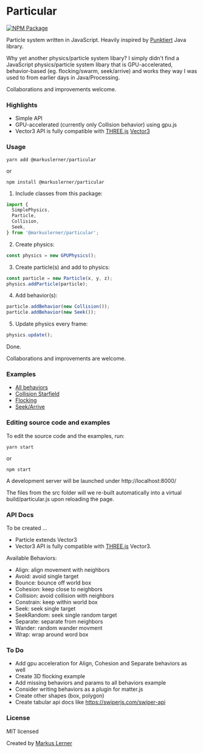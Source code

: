 # Particular

[![NPM Package](https://img.shields.io/npm/v/@markuslerner/particular.svg?style=flat)](https://www.npmjs.com/package/@markuslerner/particular)

Particle system written in JavaScript. Heavily inspired by [Punktiert](https://github.com/djrkohler/punktiert) Java library.

Why yet another physics/particle system libary? I simply didn't find a JavaScript physics/particle system libary that is GPU-accelerated, behavior-based (eg. flocking/swarm, seek/arrive) and works they way I was used to from earlier days in Java/Processing.

Collaborations and improvements welcome.

### Highlights

- Simple API
- GPU-accelerated (currently only Collision behavior) using gpu.js
- Vector3 API is fully compatible with [THREE.js](https://github.com/mrdoob/three.js/) [Vector3](https://threejs.org/docs/#api/en/math/Vector3)

### Usage

```console
yarn add @markuslerner/particular
```

or

```console
npm install @markuslerner/particular
```

1. Include classes from this package:

```js
import {
  SimplePhysics,
  Particle,
  Collision,
  Seek,
} from '@markuslerner/particular';
```

2. Create physics:

```js
const physics = new GPUPhysics();
```

3. Create particle(s) and add to physics:

```js
const particle = new Particle(x, y, z);
physics.addParticle(particle);
```

4. Add behavior(s):

```js
particle.addBehavior(new Collision());
particle.addBehavior(new Seek());
```

5. Update physics every frame:

```js
physics.update();
```

Done.

Collaborations and improvements are welcome.

### Examples

- [All behaviors](https://dev.markuslerner.com/particular/examples/all-behaviors.html)
- [Collision Starfield](https://dev.markuslerner.com/particular/examples/collision-starfield.html)
- [Flocking](https://dev.markuslerner.com/particular/examples/flocking.html)
- [Seek/Arrive](https://dev.markuslerner.com/particular/examples/seek-arrive.html)

### Editing source code and examples

To edit the source code and the examples, run:

```console
yarn start
```

or

```console
npm start
```

A development server will be launched under http://localhost:8000/

The files from the src folder will we re-built automatically into a virtual build/particular.js upon reloading the page.

### API Docs

To be created ...

- Particle extends Vector3
- Vector3 API is fully compatible with [THREE.js](https://github.com/mrdoob/three.js/) Vector3.

Available Behaviors:

- Align: align movement with neighbors
- Avoid: avoid single target
- Bounce: bounce off world box
- Cohesion: keep close to neighbors
- Collision: avoid collision with neighbors
- Constrain: keep within world box
- Seek: seek single target
- SeekRandom: seek single random target
- Separate: separate from neighbors
- Wander: random wander movment
- Wrap: wrap around word box

### To Do

- Add gpu acceleration for Align, Cohesion and Separate behaviors as well
- Create 3D flocking example
- Add missing behaviors and params to all behaviors example
- Consider writing behaviors as a plugin for matter.js
- Create other shapes (box, polygon)
- Create tabular api docs like https://swiperjs.com/swiper-api

### License

MIT licensed

Created by [Markus Lerner](http://www.markuslerner.com)

